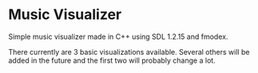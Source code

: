Music Visualizer
================

Simple music visualizer made in C++ using SDL 1.2.15 and fmodex.

There currently are 3 basic visualizations available. Several others will be added in the future and the first two will probably change a lot.
